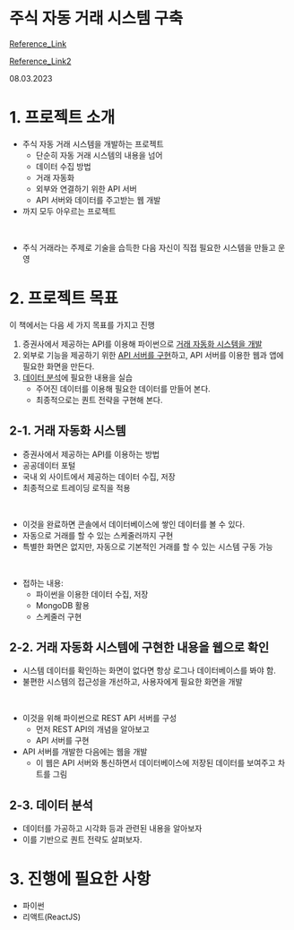 # **주식 자동 거래 시스템 구축**

[Reference_Link](https://wikidocs.net/book/110)

[Reference_Link2](https://wikidocs.net/book/1173)

08.03.2023

# 1. 프로젝트 소개

- 주식 자동 거래 시스템을 개발하는 프로젝트
    - 단순히 자동 거래 시스템의 내용을 넘어
    - 데이터 수집 방법
    - 거래 자동화
    - 외부와 연결하기 위한 API 서버
    - API 서버와 데이터를 주고받는 웹 개발
- 까지 모두 아우르는 프로젝트


</br>

- 주식 거래라는 주제로 기술을 습득한 다음 자신이 직접 필요한 시스템을 만들고 운영

# 2. 프로젝트 목표


이 책에서는 다음 세 가지 목표를 가지고 진행

1. 증권사에서 제공하는 API를 이용해 파이썬으로 <u>거래 자동화 시스템을 개발</u>
2. 외부로 기능을 제공하기 위한 <u>API 서버를 구현</u>하고, API 서버를 이용한 웹과 앱에 필요한 화면을 만든다.
3. <u>데이터 분석</u>에 필요한 내용을 실습
    - 주어진 데이터를 이용해 필요한 데이터를 만들어 본다.
    - 최종적으로는 퀀트 전략을 구현해 본다.



## 2-1. 거래 자동화 시스템

- 증권사에서 제공하는 API를 이용하는 방법
- 공공데이터 포털
- 국내 외 사이트에서 제공하는 데이터 수집, 저장
- 최종적으로 트레이딩 로직을 적용





</br>

- 이것을 완료하면 콘솔에서 데이터베이스에 쌓인 데이터를 볼 수 있다.
- 자동으로 거래를 할 수 있는 스케줄러까지 구현
- 특별한 화면은 없지만, 자동으로 기본적인 거래를 할 수 있는 시스템 구동 가능


</br>

- 접하는 내용:
    - 파이썬을 이용한 데이터 수집, 저장
    - MongoDB 활용
    - 스케줄러 구현

## 2-2. 거래 자동화 시스템에 구현한 내용을 웹으로 확인

- 시스템 데이터를 확인하는 화면이 없다면 항상 로그나 데이터베이스를 봐야 함.
- 불편한 시스템의 접근성을 개선하고, 사용자에게 필요한 화면을 개발

</br>

- 이것을 위해 파이썬으로 REST API 서버를 구성
    - 먼저 REST API의 개념을 알아보고
    - API 서버를 구현
- API 서버를 개발한 다음에는 웹을 개발
    - 이 웹은 API 서버와 통신하면서 데이터베이스에 저장된 데이터를 보여주고 차트를 그림




## 2-3. 데이터 분석

- 데이터를 가공하고 시각화 등과 관련된 내용을 알아보자
- 이를 기반으로 퀀트 전략도 살펴보자.



# 3. 진행에 필요한 사항


- 파이썬
- 리액트(ReactJS)
